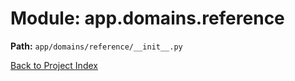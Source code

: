 # Module: app.domains.reference

**Path:** `app/domains/reference/__init__.py`

[Back to Project Index](../../../../index.md)
